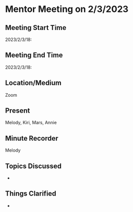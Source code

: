 # Mentor Meeting on 2/3/2023

## Meeting Start Time
2023/2/3/18:
## Meeting End Time
2023/2/3/18:

## Location/Medium
Zoom

## Present
Melody, Kiri, Mars, Annie

## Minute Recorder
Melody

## Topics Discussed
- 
## Things Clarified
- 
